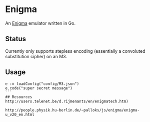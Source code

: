 # Enigma
An [Enigma](https://en.wikipedia.org/wiki/Enigma_machine) emulator written in Go.
## Status
Currently only supports stepless encoding (essentially a convoluted substitution cipher) on an M3. 
## Usage
````
e := loadConfig("config/M3.json")
e.code("super secret message")
```
## Resources
http://users.telenet.be/d.rijmenants/en/enigmatech.htm)

http://people.physik.hu-berlin.de/~palloks/js/enigma/enigma-u_v20_en.html

